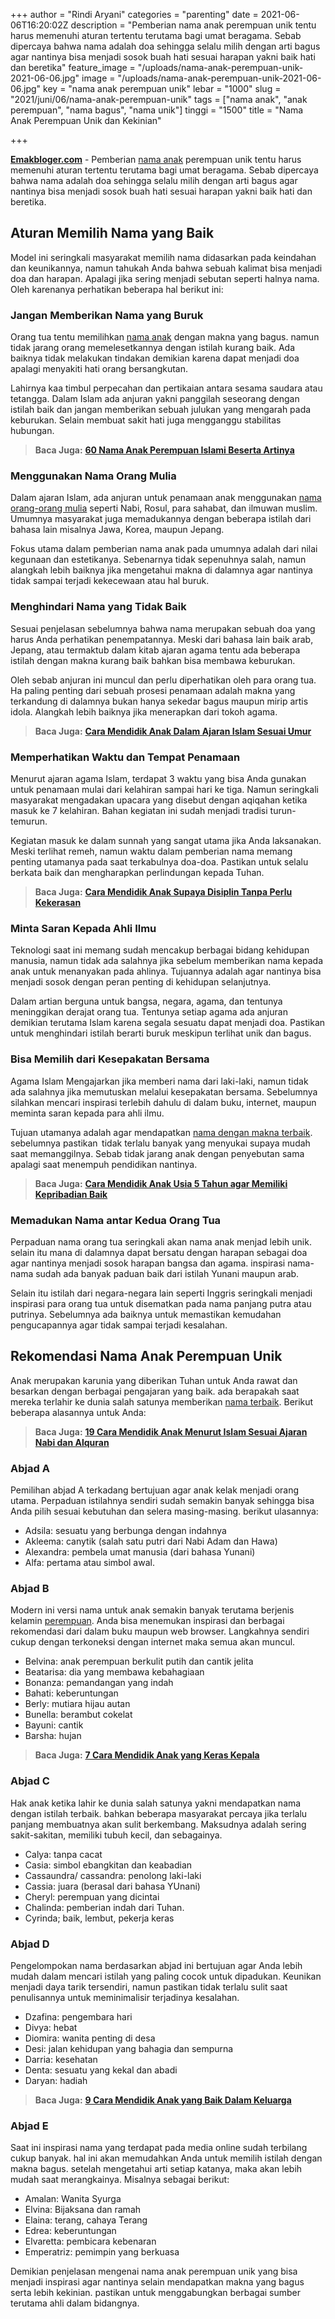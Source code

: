 +++
author = "Rindi Aryani"
categories = "parenting"
date = 2021-06-06T16:20:02Z
description = "Pemberian nama anak perempuan unik tentu harus memenuhi aturan tertentu terutama bagi umat beragama. Sebab dipercaya bahwa nama adalah doa sehingga selalu milih dengan arti bagus agar nantinya bisa menjadi sosok buah hati sesuai harapan yakni baik hati dan beretika"
feature_image = "/uploads/nama-anak-perempuan-unik-2021-06-06.jpg"
image = "/uploads/nama-anak-perempuan-unik-2021-06-06.jpg"
key = "nama anak perempuan unik"
lebar = "1000"
slug = "2021/juni/06/nama-anak-perempuan-unik"
tags = ["nama anak", "anak perempuan", "nama bagus", "nama unik"]
tinggi = "1500"
title = "Nama Anak Perempuan Unik dan Kekinian"

+++

[**Emakbloger.com**](/) - Pemberian [nama anak](/tags/nama-anak) perempuan unik tentu harus memenuhi aturan tertentu terutama bagi umat beragama. Sebab dipercaya bahwa nama adalah doa sehingga selalu milih dengan arti bagus agar nantinya bisa menjadi sosok buah hati sesuai harapan yakni baik hati dan beretika.

## Aturan Memilih Nama yang Baik

Model ini seringkali masyarakat memilih nama didasarkan pada keindahan dan keunikannya, namun tahukah Anda bahwa sebuah kalimat bisa menjadi doa dan harapan. Apalagi jika sering menjadi sebutan seperti halnya nama. Oleh karenanya perhatikan beberapa hal berikut ini:

### Jangan Memberikan Nama yang Buruk

Orang tua tentu memilihkan [nama anak](/tags/nama-anak) dengan makna yang bagus. namun tidak jarang orang memelesetkannya dengan istilah kurang baik. Ada baiknya tidak melakukan tindakan demikian karena dapat menjadi doa apalagi menyakiti hati orang bersangkutan.

Lahirnya kaa timbul perpecahan dan pertikaian antara sesama saudara atau tetangga. Dalam Islam ada anjuran yakni panggilah seseorang dengan istilah baik dan jangan memberikan sebuah julukan yang mengarah pada keburukan. Selain membuat sakit hati juga mengganggu stabilitas hubungan.

> **Baca Juga:** [**60 Nama Anak Perempuan Islami Beserta Artinya**](https://www.emakbloger.com/nama-anak-islami/)

### Menggunakan Nama Orang Mulia

Dalam ajaran Islam, ada anjuran untuk penamaan anak menggunakan [nama orang-orang mulia](/tags/nama-bagus) seperti Nabi, Rosul, para sahabat, dan ilmuwan muslim. Umumnya masyarakat juga memadukannya dengan beberapa istilah dari bahasa lain misalnya Jawa, Korea, maupun Jepang.

Fokus utama dalam pemberian nama anak pada umumnya adalah dari nilai kegunaan dan estetikanya. Sebenarnya tidak sepenuhnya salah, namun alangkah lebih baiknya jika mengetahui makna di dalamnya agar nantinya tidak sampai terjadi kekecewaan atau hal buruk.

### Menghindari Nama yang Tidak Baik

Sesuai penjelasan sebelumnya bahwa nama merupakan sebuah doa yang harus Anda perhatikan penempatannya. Meski dari bahasa lain baik arab, Jepang, atau termaktub dalam kitab ajaran agama tentu ada beberapa istilah dengan makna kurang baik bahkan bisa membawa keburukan.

Oleh sebab anjuran ini muncul dan perlu diperhatikan oleh para orang tua. Ha paling penting dari sebuah prosesi penamaan adalah makna yang terkandung di dalamnya bukan hanya sekedar bagus maupun mirip artis idola. Alangkah lebih baiknya jika menerapkan dari tokoh agama.

> **Baca Juga:** [**Cara Mendidik Anak Dalam Ajaran Islam Sesuai Umur**](https://www.emakbloger.com/2021/april/25/cara-mendidik-anak-dalam-islam-sesuai-umur/)

### Memperhatikan Waktu dan Tempat Penamaan

Menurut ajaran agama Islam, terdapat 3 waktu yang bisa Anda gunakan untuk penamaan mulai dari kelahiran sampai hari ke tiga. Namun seringkali masyarakat mengadakan upacara yang disebut dengan aqiqahan ketika masuk ke 7 kelahiran. Bahan kegiatan ini sudah menjadi tradisi turun-temurun.

Kegiatan masuk ke dalam sunnah yang sangat utama jika Anda laksanakan. Meski terlihat remeh, namun waktu dalam pemberian nama memang penting utamanya pada saat terkabulnya doa-doa. Pastikan untuk selalu berkata baik dan mengharapkan perlindungan kepada Tuhan.

> **Baca Juga:** [**Cara Mendidik Anak Supaya Disiplin Tanpa Perlu Kekerasan**](https://www.emakbloger.com/2021/april/24/cara-mendidik-anak-supaya-disiplin/)

### Minta Saran Kepada Ahli Ilmu

Teknologi saat ini memang sudah mencakup berbagai bidang kehidupan manusia, namun tidak ada salahnya jika sebelum memberikan nama kepada anak untuk menanyakan pada ahlinya. Tujuannya adalah agar nantinya bisa menjadi sosok dengan peran penting di kehidupan selanjutnya.

Dalam artian berguna untuk bangsa, negara, agama, dan tentunya meninggikan derajat orang tua. Tentunya setiap agama ada anjuran demikian terutama Islam karena segala sesuatu dapat menjadi doa. Pastikan untuk menghindari istilah berarti buruk meskipun terlihat unik dan bagus.

### Bisa Memilih dari Kesepakatan Bersama

Agama Islam Mengajarkan jika memberi nama dari laki-laki, namun tidak ada salahnya jika memutuskan melalui kesepakatan bersama. Sebelumnya silahkan mencari inspirasi terlebih dahulu di dalam buku, internet, maupun meminta saran kepada para ahli ilmu.

Tujuan utamanya adalah agar mendapatkan [nama dengan makna terbaik](/tags/nama-bagus). sebelumnya pastikan  tidak terlalu banyak yang menyukai supaya mudah saat memanggilnya. Sebab tidak jarang anak dengan penyebutan sama apalagi saat menempuh pendidikan nantinya.

> **Baca Juga:** [**Cara Mendidik Anak Usia 5 Tahun agar Memiliki Kepribadian Baik**](https://www.emakbloger.com/2021/april/20/cara-mendidik-anak-5-tahun/)

### Memadukan Nama antar Kedua Orang Tua

Perpaduan nama orang tua seringkali akan nama anak menjad lebih unik. selain itu mana di dalamnya dapat bersatu dengan harapan sebagai doa agar nantinya menjadi sosok harapan bangsa dan agama. inspirasi nama-nama sudah ada banyak paduan baik dari istilah Yunani maupun arab.

Selain itu istilah dari negara-negara lain seperti Inggris seringkali menjadi inspirasi para orang tua untuk disematkan pada nama panjang putra atau putrinya. Sebelumnya ada baiknya untuk memastikan kemudahan pengucapannya agar tidak sampai terjadi kesalahan.

## Rekomendasi Nama Anak Perempuan Unik

Anak merupakan karunia yang diberikan Tuhan untuk Anda rawat dan besarkan dengan berbagai pengajaran yang baik. ada berapakah saat mereka terlahir ke dunia salah satunya memberikan [nama terbaik](/tags/nama-unik). Berikut beberapa alasannya untuk Anda:

> **Baca Juga:** [**19 Cara Mendidik Anak Menurut Islam Sesuai Ajaran Nabi dan Alquran**](https://www.emakbloger.com/2021/april/18/cara-mendidik-anak-menurut-islam/)

### Abjad A

Pemilihan abjad A terkadang bertujuan agar anak kelak menjadi orang utama. Perpaduan istilahnya sendiri sudah semakin banyak sehingga bisa Anda pilih sesuai kebutuhan dan selera masing-masing. berikut ulasannya:

- Adsila: sesuatu yang berbunga dengan indahnya
- Akleema: canytik (salah satu putri dari Nabi Adam dan Hawa)
- Alexandra: pembela umat manusia (dari bahasa Yunani)
- Alfa: pertama atau simbol awal.

### Abjad B

Modern ini versi nama untuk anak semakin banyak terutama berjenis kelamin [perempuan](/tags/anak-perempuan). Anda bisa menemukan inspirasi dan berbagai rekomendasi dari dalam buku maupun web browser. Langkahnya sendiri cukup dengan terkoneksi dengan internet maka semua akan muncul.

- Belvina: anak perempuan berkulit putih dan cantik jelita
- Beatarisa: dia yang membawa kebahagiaan
- Bonanza: pemandangan yang indah
- Bahati: keberuntungan
- Berly: mutiara hijau autan
- Bunella: berambut cokelat
- Bayuni: cantik
- Barsha: hujan

> **Baca Juga:** [**7 Cara Mendidik Anak yang Keras Kepala**](https://www.emakbloger.com/2021/april/14/cara-mendidik-anak-keras-kepala/)

### Abjad C

Hak anak ketika lahir ke dunia salah satunya yakni mendapatkan nama dengan istilah terbaik. bahkan beberapa masyarakat percaya jika terlalu panjang membuatnya akan sulit berkembang. Maksudnya adalah sering sakit-sakitan, memiliki tubuh kecil, dan sebagainya.

- Calya: tanpa cacat
- Casia: simbol ebangkitan dan keabadian
- Cassaundra/ cassandra: penolong laki-laki
- Cassia: juara (berasal dari bahasa YUnani)
- Cheryl: perempuan yang dicintai
- Chalinda: pemberian indah dari Tuhan.
- Cyrinda; baik, lembut, pekerja keras

### Abjad D

Pengelompokan nama berdasarkan abjad ini bertujuan agar Anda lebih mudah dalam mencari istilah yang paling cocok untuk dipadukan. Keunikan menjadi daya tarik tersendiri, namun pastikan tidak terlalu sulit saat penulisannya untuk meminimalisir terjadinya kesalahan.

- Dzafina: pengembara hari
- Divya: hebat
- Diomira: wanita penting di desa
- Desi: jalan kehidupan yang bahagia dan sempurna
- Darria: kesehatan
- Denta: sesuatu yang kekal dan abadi
- Daryan: hadiah

> **Baca Juga:** [**9 Cara Mendidik Anak yang Baik Dalam Keluarga**](https://www.emakbloger.com/2021/april/13/cara-mendidik-anak-yang-baik-dalam-keluarga/)

### Abjad E

Saat ini inspirasi nama yang terdapat pada media online sudah terbilang cukup banyak. hal ini akan memudahkan Anda untuk memilih istilah dengan makna bagus. setelah mengetahui arti setiap katanya, maka akan lebih mudah saat merangkainya. Misalnya sebagai berikut:

- Amalan: Wanita Syurga
- Elvina: Bijaksana dan ramah
- Elaina: terang, cahaya Terang
- Edrea: keberuntungan
- Elvaretta: pembicara kebenaran
- Emperatriz: pemimpin yang berkuasa

Demikian penjelasan mengenai nama anak perempuan unik yang bisa menjadi inspirasi agar nantinya selain mendapatkan makna yang bagus serta lebih kekinian. pastikan untuk menggabungkan berbagai sumber terutama ahli dalam bidangnya.
